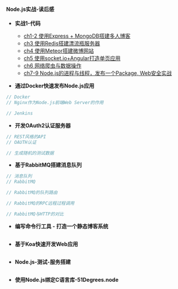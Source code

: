 #### Node.js实战-读后感

* **实战1-代码**

  * [ch1-2 使用Express + MongoDB搭建多人博客](https://github.com/nswbmw/N-blog)
  * [ch3 使用Redis搭建漂流瓶服务器 ](https://github.com/nswbmw/N-drifter) 
  * [ch4 使用Meteor搭建微博网站 ](https://github.com/nswbmw/N-weibo) 
  * [ch5 使用socket.io+Angular打造单页应用 ](https://github.com/island205/technode-tutorial) 
  * [ch6 网络爬虫与数据操作 ](https://github.com/leizongmin/book-crawler-mysql-cron) 
  * [ch7-9  Node.js的进程与线程，发布一个Package, Web安全实战](https://github.com/DoubleSpout/threadAndPackage)

  [ ](https://github.com/DoubleSpout/threadAndPackage)

* **通过Docker快速发布Node.js应用**

```js
// Docker
// Nginx作为Node.js前端Web Server的作用

// Jenkins
```

* **开发OAuth2认证服务器**

```js
// REST风格的API
// OAUTH认证

// 生成随机的测试数据
```

* **基于RabbitMQ搭建消息队列**

```js
// 消息队列
// RabbitMQ

// RabbitMQ的队列路由

// RabbitMQ的RPC远程过程调用

// RabbitMQ与HTTP的对比
```

* **编写命令行工具 - 打造一个静态博客系统**

```js

```

* **基于Koa快速开发Web应用**

```js

```

* **Node.js-测试-服务搭建**

```js

```

* **使用Node.js绑定C语言库-51Degrees.node**

```js

```



